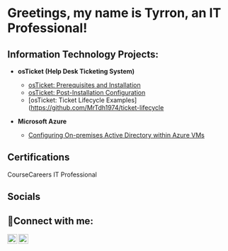 # Greetings, my name is Tyrron, an IT Professional! 


<h2>Information Technology Projects:</h2>

- <b>osTicket (Help Desk Ticketing System)</b>
  - [osTicket: Prerequisites and Installation](https://github.com/MrTdh1974/os-ticket-prereqs)
  - [osTicket: Post-Installation Configuration](https://github.com/MrTdh1974/osTicket-post-install-and-configuration)
  - [osTicket: Ticket Lifecycle Examples](https://github.com/MrTdh1974/ticket-lifecycle
 
    
- <b>Microsoft Azure</b>

  - [Configuring On-premises Active Directory within Azure VMs](https://github.com/MrTdh1974/configure-ad)
 

<h2>Certifications</h2>

CourseCareers IT Professional


<h2>Socials</h2>

<h2>🤳Connect with me:</h2>

[<img align="left" alt="Josh | LinkedIn" width="22px" src="https://cdn.jsdelivr.net/npm/simple-icons@v3/icons/linkedin.svg" />][linkedin]
[<img align="left" alt="Josh | Instagram" width="22px" src="https://cdn.jsdelivr.net/npm/simple-icons@v3/icons/instagram.svg" />][instagram]


[instagram]: https://www.instagram.com/throwbackty74
[linkedin]: https://linkedin.com/in/tyrron-hinton-81aa5949
